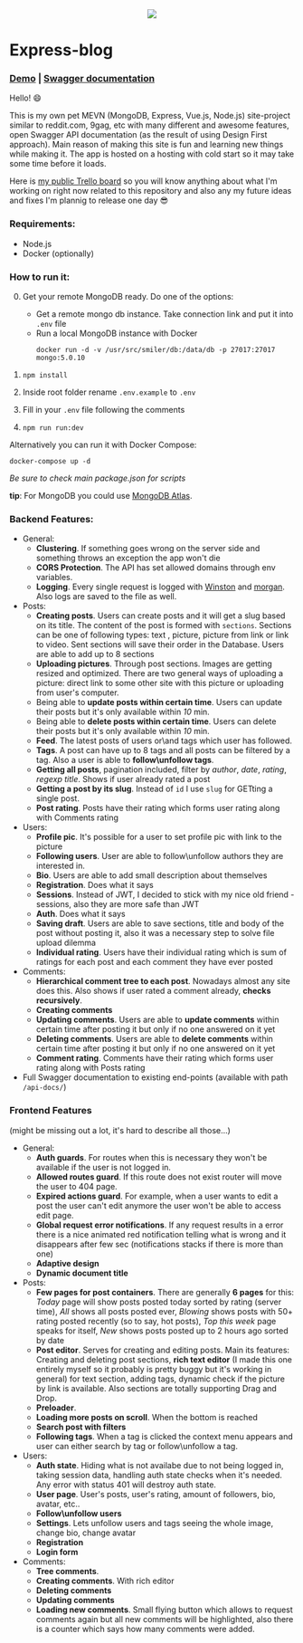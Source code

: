 <div align="center">
   <img src="https://i.imgur.com/D3AjmGt.png"/>
</div>

# Express-blog

### [Demo](https://dz-express-blog.herokuapp.com) | [Swagger documentation](https://dz-express-blog-api.herokuapp.com/api-docs/)

Hello! :smile: 

This is my own pet MEVN (MongoDB, Express, Vue.js, Node.js) site-project similar to reddit.com, 9gag, etc with many different and awesome features, open Swagger API documentation (as the result of using Design First approach). Main reason of making this site is fun and learning new things while making it. The app is hosted on a hosting with cold start so it may take some time before it loads.

Here is [my public Trello board](https://trello.com/b/a9VbK9M3/smiler) so you will know anything about what I'm working on right now related to this repository
and also any my future ideas and fixes I'm plannig to release one day :sunglasses:

### Requirements:
- Node.js
- Docker (optionally)

### How to run it:

0. Get your remote MongoDB ready. Do one of the options:
	- Get a remote mongo db instance. Take connection link and put it into `.env` file
	- Run a local MongoDB instance with Docker
		```
		docker run -d -v /usr/src/smiler/db:/data/db -p 27017:27017 mongo:5.0.10
		```

1. `npm install`
2. Inside root folder rename `.env.example` to `.env`
3. Fill in your `.env` file following the comments
4. `npm run run:dev`

Alternatively you can run it with Docker Compose:
```
docker-compose up -d
```

*Be sure to check main package.json for scripts*

**tip**: For MongoDB you could use [MongoDB Atlas](https://www.mongodb.com/cloud/atlas).

### Backend Features:
- General:
	- **Clustering**. If something goes wrong on the server side and something throws an exception the app won't
	die
	- **CORS Protection**. The API has set allowed domains through env variables.
	- **Logging**. Every single request is logged with [Winston](https://github.com/winstonjs/winston) and [morgan](https://github.com/expressjs/morgan). Also logs are saved to the file as well.
- Posts:
	- **Creating posts**. Users can create posts and it will get a slug based on its title. The content of the post is formed with `sections`. Sections can be one of following types: text , picture, picture from link or link to video. Sent sections will save their order in the Database. Users are able to add up to 8 sections
	- **Uploading pictures**. Through post sections. Images are getting resized and optimized. There are two
	general ways of uploading a picture: direct link to some other site with this picture or uploading from user's computer.
	- Being able to **update posts within certain time**. Users can update their posts but it's only available within *10* min.
	- Being able to **delete posts within certain time**. Users can delete their posts but it's only available within *10* min.
	- **Feed**. The latest posts of users or\and tags which user has followed.
	- **Tags**. A post can have up to 8 tags and all posts can be filtered by a tag. Also a user is able to **follow\unfollow tags**.
	- **Getting all posts**, pagination included, filter by *author*, *date*, *rating*, *regexp title*. Shows if user already rated a post
	- **Getting a post by its slug**. Instead of `id` I use `slug` for GETting a single post.
	- **Post rating**. Posts have their rating which forms user rating along with Comments rating
- Users: 
	- **Profile pic**. It's possible for a user to set profile pic with link to the picture
	- **Following users**. User are able to follow\unfollow authors they are interested in.
	- **Bio**. Users are able to add small description about themselves 
	- **Registration**. Does what it says
	- **Sessions**. Instead of JWT, I decided to stick with my nice old friend - sessions, also they are more safe than JWT
	- **Auth**. Does what it says
	- **Saving draft**. Users are able to save sections, title and body of the post without posting it, also it was a necessary step to solve file upload dilemma
	- **Individual rating**. Users have their individual rating which is sum of ratings for each post and 
	each comment they have ever posted
- Comments:
	- **Hierarchical comment tree to each post**. Nowadays almost any site does this. Also shows if user rated a
	comment already, **checks recursively**.
	- **Creating comments**
	- **Updating comments**. Users are able to **update comments** within certain time after posting it but only if no one answered on it yet
	- **Deleting comments**. Users are able to **delete comments** within certain time after posting it but only if no one answered on it yet
	- **Comment rating**. Comments have their rating which forms user rating along with Posts rating
- Full Swagger documentation to existing end-points (available with path `/api-docs/`)

### Frontend Features
(might be missing out a lot, it's hard to describe all those...)

- General:
	- **Auth guards**. For routes when this is necessary they won't be available if the user is not logged in.
	- **Allowed routes guard**. If this route does not exist router will move the user to 404 page.
	- **Expired actions guard**. For example, when a user wants to edit a post the user can't edit anymore 
	the user won't be able to access edit page.
	- **Global request error notifications**. If any request results in a error there is a nice animated red 
	notification telling what is wrong and it disappears after few sec (notifications stacks if there is more than one)
	- **Adaptive design**
	- **Dynamic document title**
- Posts:
	- **Few pages for post containers**. There are generally **6 pages** for this: *Today* page will show posts posted today sorted by rating (server time), *All* shows all posts posted ever, *Blowing* shows posts with 
	50+ rating posted recently (so to say, hot posts), *Top this week* page speaks for itself, *New* shows posts posted up to 2 hours ago sorted by date
	- **Post editor**. Serves for creating and editing posts. Main its features: Creating and deleting post sections, **rich text editor** (I made this one entirely myself so it probably is pretty buggy but it's working in general) for text section, adding tags, dynamic check if the picture by link is available.
	Also sections are totally supporting Drag and Drop.
	- **Preloader**.
	- **Loading more posts on scroll**. When the bottom is reached
	- **Search post with filters**
	- **Following tags**. When a tag is clicked the context menu appears and user can either search by tag or follow\unfollow a tag.
- Users:
	- **Auth state**. Hiding what is not availabe due to not being logged in, taking session data, handling auth state checks when it's needed. Any error with status 401 will destroy auth state.
	- **User page**. User's posts, user's rating, amount of followers, bio, avatar, etc..
	- **Follow\unfollow users**
	- **Settings**. Lets unfollow users and tags seeing the whole image, change bio, change avatar
	- **Registration**
	- **Login form**
- Comments:
	- **Tree comments**.
	- **Creating comments**. With rich editor
	- **Deleting comments**
	- **Updating comments**
	- **Loading new comments**. Small flying button which allows to request comments again but all new comments
	will be highlighted, also there is a counter which says how many comments were added.
